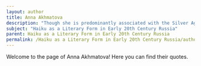 ```yaml
---
layout: author
title: Anna Akhmatova
description: "Though she is predominantly associated with the Silver Age of Russian poetry, Akhmatova also wrote short, haiku-like poems that evoked imagery of nature, showcasing her deep sensitivity to the environment."
subject: "Haiku as a Literary Form in Early 20th Century Russia"
parent: Haiku as a Literary Form in Early 20th Century Russia
permalink: /Haiku as a Literary Form in Early 20th Century Russia/authors/Anna-Akhmatova/
---
```


Welcome to the page of Anna Akhmatova! Here you can find their quotes.
